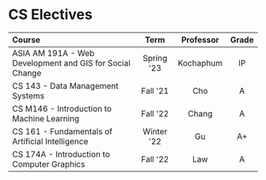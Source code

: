 # CS Electives

| Course                                                   |    Term    | Professor | Grade |
| :------------------------------------------------------- | :--------: | :-------: | :---: |
| ASIA AM 191A - Web Development and GIS for Social Change | Spring '23 | Kochaphum |  IP   |
| CS 143 - Data Management Systems                         |  Fall '21  |    Cho    |   A   |
| CS M146 - Introduction to Machine Learning               |  Fall '22  |   Chang   |   A   |
| CS 161 - Fundamentals of Artificial Intelligence         | Winter '22 |    Gu     |  A+   |
| CS 174A - Introduction to Computer Graphics              |  Fall '22  |    Law    |   A   |

